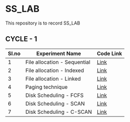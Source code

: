 # SS_LAB
This repository is to record SS_LAB

## CYCLE - 1
|SI.no | Experiment Name | Code Link |
|---|-----|----|
| 1 | File allocation - Sequential| [Link](Exp_1/) |
| 2 | File allocation - Indexed | [Link](exp_1/) |
| 3 | File allocation - Linked | [Link](exp_1/) |
| 4 | Paging technique | [Link](https://github.com/edwineas/SS_LAB/blob/main/exp2.c) |
| 5 | Disk Scheduling - FCFS | [Link](Exp_1/) |
| 6 | Disk Scheduling - SCAN | [Link](Exp_1/) |
| 7 | Disk Scheduling - C-SCAN | [Link](Exp_1/) |
